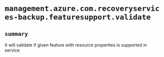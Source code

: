 # `management.azure.com.recoveryservices-backup.featuresupport.validate`

## `summary`
It will validate if given feature with resource properties is supported in service


